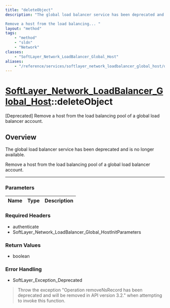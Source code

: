 ```yaml
---
title: "deleteObject"
description: "The global load balancer service has been deprecated and is no longer available. 

Remove a host from the load balancing... "
layout: "method"
tags:
    - "method"
    - "sldn"
    - "Network"
classes:
    - "SoftLayer_Network_LoadBalancer_Global_Host"
aliases:
    - "/reference/services/softlayer_network_loadbalancer_global_host/deleteObject"
---
```

# [SoftLayer_Network_LoadBalancer_Global_Host](/reference/services/SoftLayer_Network_LoadBalancer_Global_Host)::deleteObject

[Deprecated] Remove a host from the load balancing pool of a global load balancer account.


## Overview 
The global load balancer service has been deprecated and is no longer available. 

Remove a host from the load balancing pool of a global load balancer account. 

-----

### Parameters 
|Name | Type | Description |
| --- | --- | --- |


### Required Headers
* authenticate
* SoftLayer_Network_LoadBalancer_Global_HostInitParameters


### Return Values
* boolean



### Error Handling

* SoftLayer_Exception_Deprecated 

> Throw the exception "Operation removeNsRecord has been deprecated and will be removed in API version 3.2." when attempting to invoke this function. 



